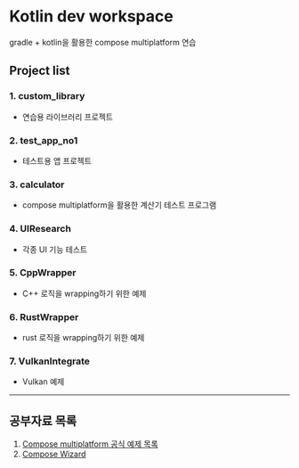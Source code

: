 # Kotlin dev workspace

gradle + kotlin을 활용한 compose multiplatform 연습

## Project list

### 1. custom_library

- 연습용 라이브러리 프로젝트

### 2. test_app_no1

- 테스트용 앱 프로젝트

### 3. calculator
- compose multiplatform을 활용한 계산기 테스트 프로그램


### 4. UIResearch
- 각종 UI 기능 테스트

### 5. CppWrapper
- C++ 로직을 wrapping하기 위한 예제

### 6. RustWrapper
- rust 로직을 wrapping하기 위한 예제

### 7. VulkanIntegrate
- Vulkan 예제


---------------------
## 공부자료 목록

1. [Compose multiplatform 공식 예제 목록](https://www.jetbrains.com/help/kotlin-multiplatform-dev/multiplatform-samples.html)
2. [Compose Wizard](https://www.jetbrains.com/help/kotlin-multiplatform-dev/compose-multiplatform-create-first-app.html#create-a-project-using-the-wizard)